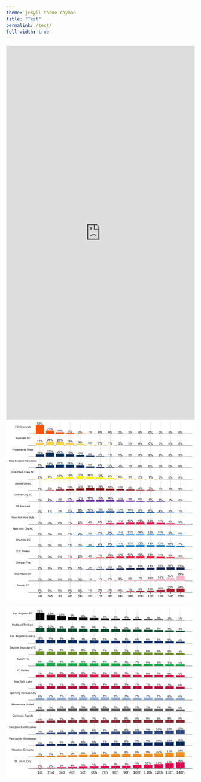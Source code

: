 ```yaml
---
theme: jekyll-theme-cayman
title: "Test"
permalink: /test/
full-width: true
---
```


<iframe id="igraph" align="left" scrolling="yes" style="border:none;" src="https://zecellomaster.github.io/tprdatarepo/2022%20MLS/SeasonTable.html" height="1000" width="100%"></iframe> 


![Test](https://github.com/zecellomaster/tprdatarepo/blob/main/2022%20MLS/East%20Plot.jpg?raw=true)


![Test Again](https://github.com/zecellomaster/tprdatarepo/blob/main/2022%20MLS/West%20Plot.jpg?raw=true)


